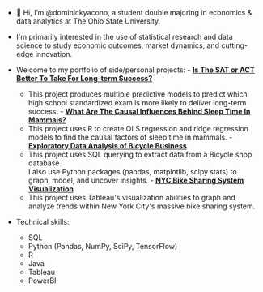  - 👋 Hi, I’m @dominickyacono, a student double majoring in economics & data analytics at The Ohio State University.
 -    I'm primarily interested in the use of statistical research and data science to study economic outcomes, market dynamics, and cutting-edge innovation.
 -    Welcome to my portfolio of side/personal projects:
    - **[Is The SAT or ACT Better To Take For Long-term Success?](https://github.com/dominickyacono/SAT-vs-ACT-regression-analysis)**
      - This project produces multiple predictive models to predict which high school standardized exam is more likely to deliver long-term success.
    - **[What Are The Causal Influences Behind Sleep Time In Mammals?](https://github.com/dominickyacono/sleeptime-analysis)**
      - This project uses R to create OLS regression and ridge regression models to find the causal factors of sleep time in mammals.
    - **[Exploratory Data Analysis of Bicycle Business](https://github.com/dominickyacono/Exploratory-Analysis-of-Bicycle-Business)**
      - This project uses SQL querying to extract data from a Bicycle shop database.  
        I also use Python packages (pandas, matplotlib, scipy.stats) to graph, model, and uncover insights. 
    - **[NYC Bike Sharing System Visualization](https://github.com/dominickyacono/NYC-citibike-visualization)**
      - This project uses Tableau's visualization abilities to graph and analyze trends within New York City's massive bike sharing system.
     
- Technical skills: 
  - SQL 
  - Python (Pandas, NumPy, SciPy, TensorFlow)
  - R
  - Java
  - Tableau
  - PowerBI

<!---
dominickyacono/dominickyacono is a ✨ special ✨ repository because its `README.md` (this file) appears on your GitHub profile.
You can click the Preview link to take a look at your changes.
--->
